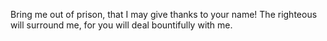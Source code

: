 Bring me out of prison, that I may give thanks to your name! The righteous will surround me, for you will deal bountifully with me.
